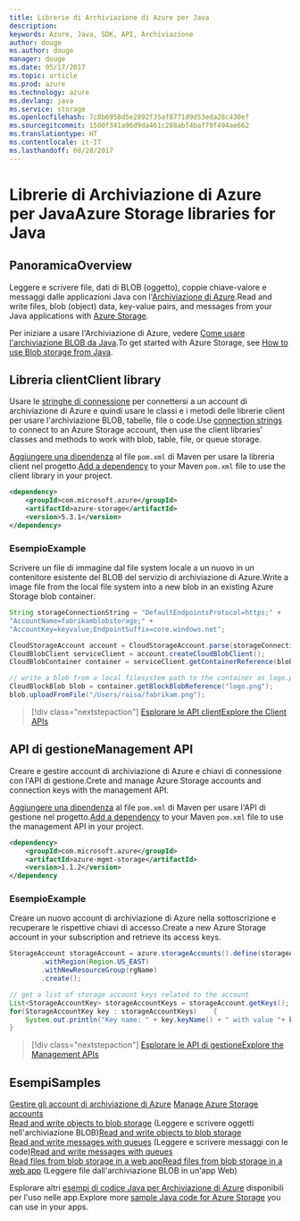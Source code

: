 ```yaml
---
title: Librerie di Archiviazione di Azure per Java
description: 
keywords: Azure, Java, SDK, API, Archiviazione
author: douge
ms.author: douge
manager: douge
ms.date: 05/17/2017
ms.topic: article
ms.prod: azure
ms.technology: azure
ms.devlang: java
ms.service: storage
ms.openlocfilehash: 7c8b6958d5e2892f35af8771d9d53eda28c430ef
ms.sourcegitcommit: 1500f341a96d9da461c288abf4baf79f494ae662
ms.translationtype: HT
ms.contentlocale: it-IT
ms.lasthandoff: 08/28/2017
---
```

# <a name="azure-storage-libraries-for-java"></a><span data-ttu-id="c6f4c-103">Librerie di Archiviazione di Azure per Java</span><span class="sxs-lookup"><span data-stu-id="c6f4c-103">Azure Storage libraries for Java</span></span>

## <a name="overview"></a><span data-ttu-id="c6f4c-104">Panoramica</span><span class="sxs-lookup"><span data-stu-id="c6f4c-104">Overview</span></span>

<span data-ttu-id="c6f4c-105">Leggere e scrivere file, dati di BLOB (oggetto), coppie chiave-valore e messaggi dalle applicazioni Java con l'[Archiviazione di Azure](/azure/storage/storage-introduction).</span><span class="sxs-lookup"><span data-stu-id="c6f4c-105">Read and write files, blob (object) data, key-value pairs, and messages from your Java applications with [Azure Storage](/azure/storage/storage-introduction).</span></span>

<span data-ttu-id="c6f4c-106">Per iniziare a usare l'Archiviazione di Azure, vedere [Come usare l'archiviazione BLOB da Java](/azure/storage/storage-java-how-to-use-blob-storage).</span><span class="sxs-lookup"><span data-stu-id="c6f4c-106">To get started with Azure Storage, see [How to use Blob storage from Java](/azure/storage/storage-java-how-to-use-blob-storage).</span></span>

## <a name="client-library"></a><span data-ttu-id="c6f4c-107">Libreria client</span><span class="sxs-lookup"><span data-stu-id="c6f4c-107">Client library</span></span>

<span data-ttu-id="c6f4c-108">Usare le [stringhe di connessione](/azure/storage/storage-create-storage-account#manage-your-storage-account) per connettersi a un account di archiviazione di Azure e quindi usare le classi e i metodi delle librerie client per usare l'archiviazione BLOB, tabelle, file o code.</span><span class="sxs-lookup"><span data-stu-id="c6f4c-108">Use [connection strings](/azure/storage/storage-create-storage-account#manage-your-storage-account) to connect to an Azure Storage account, then use the client libraries' classes and methods to work with blob, table, file, or queue storage.</span></span> 

<span data-ttu-id="c6f4c-109">[Aggiungere una dipendenza](https://maven.apache.org/guides/getting-started/index.html#How_do_I_use_external_dependencies) al file `pom.xml` di Maven per usare la libreria client nel progetto.</span><span class="sxs-lookup"><span data-stu-id="c6f4c-109">[Add a dependency](https://maven.apache.org/guides/getting-started/index.html#How_do_I_use_external_dependencies) to your Maven `pom.xml` file to use the client library in your project.</span></span>   

```XML
<dependency>
    <groupId>com.microsoft.azure</groupId>
    <artifactId>azure-storage</artifactId>
    <version>5.3.1</version>
</dependency>
```   

### <a name="example"></a><span data-ttu-id="c6f4c-110">Esempio</span><span class="sxs-lookup"><span data-stu-id="c6f4c-110">Example</span></span>

<span data-ttu-id="c6f4c-111">Scrivere un file di immagine dal file system locale a un nuovo in un contenitore esistente del BLOB del servizio di archiviazione di Azure.</span><span class="sxs-lookup"><span data-stu-id="c6f4c-111">Write a image file from the local file system into a new blob in an existing Azure Storage blob container.</span></span>


```java
String storageConnectionString = "DefaultEndpointsProtocol=https;" + 
"AccountName=fabrikamblobstorage;" + 
"AccountKey=keyvalue;EndpointSuffix=core.windows.net";

CloudStorageAccount account = CloudStorageAccount.parse(storageConnectionString);
CloudBlobClient serviceClient = account.createCloudBlobClient();
CloudBlobContainer container = serviceClient.getContainerReference(blobContainer);

// write a blob from a local filesystem path to the container as logo.png
CloudBlockBlob blob = container.getBlockBlobReference("logo.png");
blob.uploadFromFile("/Users/raisa/fabrikam.png");
```

> [!div class="nextstepaction"]
> [<span data-ttu-id="c6f4c-112">Esplorare le API client</span><span class="sxs-lookup"><span data-stu-id="c6f4c-112">Explore the Client APIs</span></span>](/java/api/overview/azure/storage/clientlibrary)

## <a name="management-api"></a><span data-ttu-id="c6f4c-113">API di gestione</span><span class="sxs-lookup"><span data-stu-id="c6f4c-113">Management API</span></span>

<span data-ttu-id="c6f4c-114">Creare e gestire account di archiviazione di Azure e chiavi di connessione con l'API di gestione.</span><span class="sxs-lookup"><span data-stu-id="c6f4c-114">Crete and manage Azure Storage accounts and connection keys with the management API.</span></span>

<span data-ttu-id="c6f4c-115">[Aggiungere una dipendenza](https://maven.apache.org/guides/getting-started/index.html#How_do_I_use_external_dependencies) al file `pom.xml` di Maven per usare l'API di gestione nel progetto.</span><span class="sxs-lookup"><span data-stu-id="c6f4c-115">[Add a dependency](https://maven.apache.org/guides/getting-started/index.html#How_do_I_use_external_dependencies) to your Maven `pom.xml` file to use the management API in your project.</span></span>  

```XML
<dependency>
    <groupId>com.microsoft.azure</groupId>
    <artifactId>azure-mgmt-storage</artifactId>
    <version>1.1.2</version>
</dependency
```   

### <a name="example"></a><span data-ttu-id="c6f4c-116">Esempio</span><span class="sxs-lookup"><span data-stu-id="c6f4c-116">Example</span></span>

<span data-ttu-id="c6f4c-117">Creare un nuovo account di archiviazione di Azure nella sottoscrizione e recuperare le rispettive chiavi di accesso.</span><span class="sxs-lookup"><span data-stu-id="c6f4c-117">Create a new Azure Storage account in your subscription and retrieve its access keys.</span></span>

```java
StorageAccount storageAccount = azure.storageAccounts().define(storageAccountName)
        .withRegion(Region.US_EAST)
        .withNewResourceGroup(rgName)
        .create();

// get a list of storage account keys related to the account
List<StorageAccountKey> storageAccountKeys = storageAccount.getKeys();
for(StorageAccountKey key : storageAccountKeys)    {
    System.out.println("Key name: " + key.keyName() + " with value "+ key.value());
}
```

> [!div class="nextstepaction"]
> [<span data-ttu-id="c6f4c-118">Esplorare le API di gestione</span><span class="sxs-lookup"><span data-stu-id="c6f4c-118">Explore the Management APIs</span></span>](/java/api/overview/azure/storage/managementapi)


## <a name="samples"></a><span data-ttu-id="c6f4c-119">Esempi</span><span class="sxs-lookup"><span data-stu-id="c6f4c-119">Samples</span></span>

<span data-ttu-id="c6f4c-120">[Gestire gli account di archiviazione di Azure](../docs-ref-conceptual/java-sdk-manage-storage-accounts.md)  </span><span class="sxs-lookup"><span data-stu-id="c6f4c-120">[Manage Azure Storage accounts](../docs-ref-conceptual/java-sdk-manage-storage-accounts.md)  </span></span>  
<span data-ttu-id="c6f4c-121">[Read and write objects to blob storage](https://github.com/Azure-Samples/storage-blob-java-getting-started)  (Leggere e scrivere oggetti nell'archiviazione BLOB)</span><span class="sxs-lookup"><span data-stu-id="c6f4c-121">[Read and write objects to blob storage](https://github.com/Azure-Samples/storage-blob-java-getting-started) </span></span>  
<span data-ttu-id="c6f4c-122">[Read and write messages with queues](https://github.com/Azure-Samples/storage-queue-java-getting-started)  (Leggere e scrivere messaggi con le code)</span><span class="sxs-lookup"><span data-stu-id="c6f4c-122">[Read and write messages with queues](https://github.com/Azure-Samples/storage-queue-java-getting-started) </span></span>  
[<span data-ttu-id="c6f4c-123">Read files from blob storage in a web app</span><span class="sxs-lookup"><span data-stu-id="c6f4c-123">Read files from blob storage in a web app</span></span>](https://github.com/Azure-Samples/app-service-java-manage-storage-connections-for-web-apps-on-linux) (Leggere file dall'archiviazione BLOB in un'app Web)

<span data-ttu-id="c6f4c-124">Esplorare altri [esempi di codice Java per Archiviazione di Azure](https://azure.microsoft.com/resources/samples/?platform=java&term=storage) disponibili per l'uso nelle app.</span><span class="sxs-lookup"><span data-stu-id="c6f4c-124">Explore more [sample Java code for Azure Storage](https://azure.microsoft.com/resources/samples/?platform=java&term=storage) you can use in your apps.</span></span>